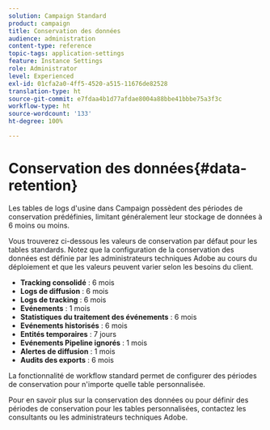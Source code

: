 ```yaml
---
solution: Campaign Standard
product: campaign
title: Conservation des données
audience: administration
content-type: reference
topic-tags: application-settings
feature: Instance Settings
role: Administrator
level: Experienced
exl-id: 01cfa2a0-4ff5-4520-a515-11676de82528
translation-type: ht
source-git-commit: e7fdaa4b1d77afdae8004a88bbe41bbbe75a3f3c
workflow-type: ht
source-wordcount: '133'
ht-degree: 100%

---
```


# Conservation des données{#data-retention}

Les tables de logs d&#39;usine dans Campaign possèdent des périodes de conservation prédéfinies, limitant généralement leur stockage de données à 6 moins ou moins.

Vous trouverez ci-dessous les valeurs de conservation par défaut pour les tables standards. Notez que la configuration de la conservation des données est définie par les administrateurs techniques Adobe au cours du déploiement et que les valeurs peuvent varier selon les besoins du client.

* **Tracking consolidé** : 6 mois
* **Logs de diffusion** : 6 mois
* **Logs de tracking** : 6 mois
* **Evénements** : 1 mois
* **Statistiques du traitement des événements** : 6 mois
* **Evénements historisés** : 6 mois
* **Entités temporaires** : 7 jours
* **Evénements Pipeline ignorés** : 1 mois
* **Alertes de diffusion** : 1 mois
* **Audits des exports** : 6 mois

La fonctionnalité de workflow standard permet de configurer des périodes de conservation pour n&#39;importe quelle table personnalisée.

Pour en savoir plus sur la conservation des données ou pour définir des périodes de conservation pour les tables personnalisées, contactez les consultants ou les administrateurs techniques Adobe.
